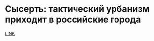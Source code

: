 # Сысерть: тактический урбанизм приходит в российские города



[LINK](https://varlamov.ru/3988374.html)